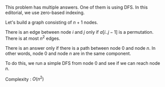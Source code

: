 This problem has multiple answers. One of them is using DFS. In this editorial, we use zero-based indexing.

Let's build a graph consisting of $n+1$ nodes. 

There is an edge between node $i$ and $j$ only if $a[i..j-1]$ is a permutation. There is at most $n^2$ edges.

There is an answer only if there is a path between node $0$ and node $n$. In other words, node $0$ and node $n$ are in the same component.

To do this, we run a simple DFS from node $0$ and see if we can reach node $n$.

Complexity : $O(n^2)$
